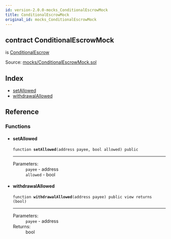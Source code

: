 ```yaml
---
id: version-2.0.0-mocks_ConditionalEscrowMock
title: ConditionalEscrowMock
original_id: mocks_ConditionalEscrowMock
---
```


<div class="contract-doc"><div class="contract"><h2 class="contract-header"><span class="contract-kind">contract</span> ConditionalEscrowMock</h2><p class="base-contracts"><span>is</span> <a href="payment_escrow_ConditionalEscrow.html">ConditionalEscrow</a></p><div class="source">Source: <a href="https://github.com/OpenZeppelin/zeppelin-solidity/blob/v2.0.0/contracts/mocks/ConditionalEscrowMock.sol" target="_blank">mocks/ConditionalEscrowMock.sol</a></div></div><div class="index"><h2>Index</h2><ul><li><a href="mocks_ConditionalEscrowMock.html#setAllowed">setAllowed</a></li><li><a href="mocks_ConditionalEscrowMock.html#withdrawalAllowed">withdrawalAllowed</a></li></ul></div><div class="reference"><h2>Reference</h2><div class="functions"><h3>Functions</h3><ul><li><div class="item function"><span id="setAllowed" class="anchor-marker"></span><h4 class="name">setAllowed</h4><div class="body"><code class="signature">function <strong>setAllowed</strong><span>(address payee, bool allowed) </span><span>public </span></code><hr/><dl><dt><span class="label-parameters">Parameters:</span></dt><dd><div><code>payee</code> - address</div><div><code>allowed</code> - bool</div></dd></dl></div></div></li><li><div class="item function"><span id="withdrawalAllowed" class="anchor-marker"></span><h4 class="name">withdrawalAllowed</h4><div class="body"><code class="signature">function <strong>withdrawalAllowed</strong><span>(address payee) </span><span>public </span><span>view </span><span>returns  (bool) </span></code><hr/><dl><dt><span class="label-parameters">Parameters:</span></dt><dd><div><code>payee</code> - address</div></dd><dt><span class="label-return">Returns:</span></dt><dd>bool</dd></dl></div></div></li></ul></div></div></div>
